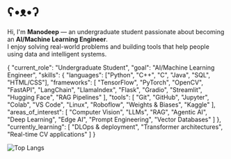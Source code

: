 #   ʕ•ᴥ•ʔ

Hi, I'm **Manodeep** — an undergraduate student passionate about becoming an **AI/Machine Learning Engineer**.  
I enjoy solving real-world problems and building tools that help people using data and intelligent systems.

{
  "current_role": "Undergraduate Student",
  "goal": "AI/Machine Learning Engineer",
  "skills": {
    "languages": ["Python", "C++", "C", "Java", "SQL", "HTML/CSS"],
    "frameworks": [
     "TensorFlow", "PyTorch", "OpenCV", "FastAPI", "LangChain",
      "LlamaIndex", "Flask", "Gradio", "Streamlit", "Hugging Face", "RAG Pipelines"
    ],
    "tools": [
      "Git", "GitHub", "Jupyter", "Colab", "VS Code", "Linux", 
      "Roboflow", "Weights & Biases", "Kaggle"
    ],
    "areas_of_interest": [
      "Computer Vision", "LLMs", "RAG", "Agentic AI", 
      "Deep Learning", "Edge AI", "Prompt Engineering", "Vector Databases"
    ]
  },
  "currently_learning": [
    "DLOps & deployment",
    "Transformer architectures",
    "Real-time CV applications"
  ]
}




![Top Langs](https://github-readme-stats.vercel.app/api/top-langs/?username=manodeepray&hide=jupyter%20notebook,html)
<!-- Proudly created with GPRM ( https://gprm.itsvg.in ) -->
